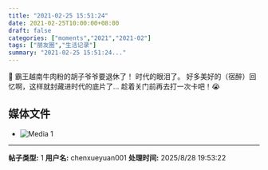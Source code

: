 ```yaml
---
title: "2021-02-25 15:51:24"
date: 2021-02-25T10:00:00+08:00
draft: false
categories: ["moments","2021","2021-02"]
tags: ["朋友圈","生活记录"]
summary: "2021-02-25 15:51:24..."
---
```


🥲 霸王越南牛肉粉的胡子爷爷要退休了！
时代的眼泪了。
好多美好的（宿醉）回忆啊，这样就封藏进时代的底片了…
趁着关门前再去打一次卡吧！😭

## 媒体文件

- ![Media 1](/Moments/photos/2021-02-25/202102251551240.jpg)

---

**帖子类型:** 1
**用户名:** chenxueyuan001
**处理时间:** 2025/8/28 19:53:22